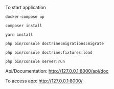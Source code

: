 To start application

```
docker-compose up

composer install

yarn install

php bin/console doctrine:migrations:migrate

php bin/console doctrine:fixtures:load

php bin/console server:run
```

Api/Documentation: http://127.0.0.1:8000/api/doc

To access app: http://127.0.0.1:8000/
